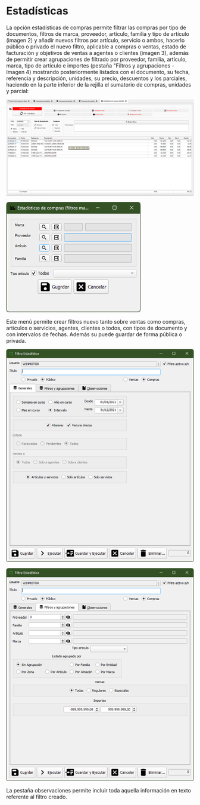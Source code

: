 # Estadísticas

La opción estadísticas de compras permite filtrar las compras por tipo de documentos, filtros de marca, proveedor, artículo, familia y tipo de artículo (imagen 2) y añadir nuevos filtros por artículo, servicio o ambos, hacerlo público o privado el nuevo filtro, aplicable a compras o ventas, estado de facturación y objetivos de ventas a agentes o clientes (imagen 3), además de permitir crear agrupaciones de filtrado por proveedor, familia, artículo, marca, tipo de artículo e importes (pestaña "Filtros y agrupaciones - Imagen 4) mostrando posteriormente listados con el documento, su fecha, referencia y descripción, unidades, su precio, descuentos y los parciales, haciendo en la parte inferior de la rejilla el sumatorio de compras, unidades y parcial:

![](<../../.gitbook/assets/imagen (72) (1).png>)

![Imagen 2](<../../.gitbook/assets/imagen (73).png>)

Este menú permite crear filtros nuevo tanto sobre ventas como compras, artículos o servicios, agentes, clientes o todos, con tipos de documento y con intervalos de fechas. Además su puede guardar de forma pública o privada.

![Imagen 3](<../../.gitbook/assets/imagen (74).png>)

![Imagen 4](<../../.gitbook/assets/imagen (75) (1).png>)

La pestaña observaciones permite incluir toda aquella información en texto referente al filtro creado.
